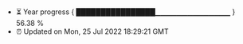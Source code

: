 - ⏳ Year progress { ████████████████▁▁▁▁▁▁▁▁▁▁▁▁▁▁ } 56.38 %
- ⏰ Updated on Mon, 25 Jul 2022 18:29:21 GMT

